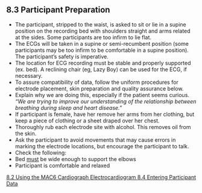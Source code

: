 ## 8.3 Participant Preparation

* The participant, stripped to the waist, is asked to sit or lie in a supine position on the recording bed with shoulders straight and arms related at the sides. Some participants are too infirm to lie flat.
* The ECGs will be taken in a supine or semi-recumbent position (some participants may be too infirm to be comfortable in a supine position). The participant’s safety is imperative.
* The location for ECG recording must be stable and properly supported (ex. bed). A reclining chair (eg, Lazy Boy) can be used for the ECG, if necessary.
* To assure compatibility of data, follow the uniform procedures for electrode placement, skin preparation and quality assurance below.
* Explain why we are doing this, especially if the patient seems curious. _“We are trying to improve our understanding of the relationship between breathing during sleep and heart disease.”_
* If participant is female, have her remove her arms from her clothing, but keep a piece of clothing or a sheet draped over her chest.
* Thoroughly rub each electrode site with alcohol. This removes oil from the skin.
* Ask the participant to avoid movements that may cause errors in marking the electrode locations, but encourage the participant to talk.
* Check the following:
 * Bed <u>must</u> be wide enough to support the elbows
 * Participant is comfortable and relaxed


<div class="center">
<div class="btn-group">
  <a href=":pages_path:/manuals/electrocardiogram/8-02-using-mac6-cardiograph.md" class="btn btn-default">
    <span class="glyphicon glyphicon-chevron-left"></span>
    8.2 Using the MAC6 Cardiograph
  </a>

  <a href=":pages_path:/manuals/electrocardiogram" class="btn btn-default">
    <span class="glyphicon glyphicon-chevron-up"></span>
    Electrocardiogram
  </a>

  <a href=":pages_path:/manuals/electrocardiogram/8-04-entering-ppt-data.md" class="btn btn-success">
    8.4 Entering Participant Data
    <span class="glyphicon glyphicon-chevron-right"></span>
  </a>
</div>
</div>
